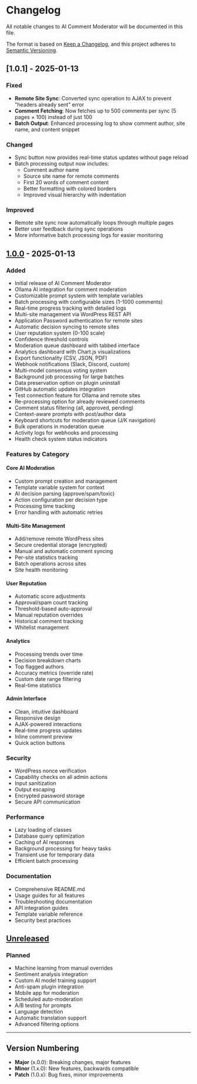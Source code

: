 # Changelog

All notable changes to AI Comment Moderator will be documented in this file.

The format is based on [Keep a Changelog](https://keepachangelog.com/en/1.0.0/),
and this project adheres to [Semantic Versioning](https://semver.org/spec/v2.0.0.html).

## [1.0.1] - 2025-01-13

### Fixed
- **Remote Site Sync**: Converted sync operation to AJAX to prevent "headers already sent" error
- **Comment Fetching**: Now fetches up to 500 comments per sync (5 pages × 100) instead of just 100
- **Batch Output**: Enhanced processing log to show comment author, site name, and content snippet

### Changed
- Sync button now provides real-time status updates without page reload
- Batch processing output now includes:
  - Comment author name
  - Source site name for remote comments
  - First 20 words of comment content
  - Better formatting with colored borders
  - Improved visual hierarchy with indentation

### Improved
- Remote site sync now automatically loops through multiple pages
- Better user feedback during sync operations
- More informative batch processing logs for easier monitoring

## [1.0.0] - 2025-01-13

### Added
- Initial release of AI Comment Moderator
- Ollama AI integration for comment moderation
- Customizable prompt system with template variables
- Batch processing with configurable sizes (1-1000 comments)
- Real-time progress tracking with detailed logs
- Multi-site management via WordPress REST API
- Application Password authentication for remote sites
- Automatic decision syncing to remote sites
- User reputation system (0-100 scale)
- Confidence threshold controls
- Moderation queue dashboard with tabbed interface
- Analytics dashboard with Chart.js visualizations
- Export functionality (CSV, JSON, PDF)
- Webhook notifications (Slack, Discord, custom)
- Multi-model consensus voting system
- Background job processing for large batches
- Data preservation option on plugin uninstall
- GitHub automatic updates integration
- Test connection feature for Ollama and remote sites
- Re-processing option for already reviewed comments
- Comment status filtering (all, approved, pending)
- Context-aware prompts with post/author data
- Keyboard shortcuts for moderation queue (J/K navigation)
- Bulk operations in moderation queue
- Activity logs for webhooks and processing
- Health check system status indicators

### Features by Category

#### Core AI Moderation
- Custom prompt creation and management
- Template variable system for context
- AI decision parsing (approve/spam/toxic)
- Action configuration per decision type
- Processing time tracking
- Error handling with automatic retries

#### Multi-Site Management
- Add/remove remote WordPress sites
- Secure credential storage (encrypted)
- Manual and automatic comment syncing
- Per-site statistics tracking
- Batch operations across sites
- Site health monitoring

#### User Reputation
- Automatic score adjustments
- Approval/spam count tracking
- Threshold-based auto-approval
- Manual reputation overrides
- Historical comment tracking
- Whitelist management

#### Analytics
- Processing trends over time
- Decision breakdown charts
- Top flagged authors
- Accuracy metrics (override rate)
- Custom date range filtering
- Real-time statistics

#### Admin Interface
- Clean, intuitive dashboard
- Responsive design
- AJAX-powered interactions
- Real-time progress updates
- Inline comment preview
- Quick action buttons

### Security
- WordPress nonce verification
- Capability checks on all admin actions
- Input sanitization
- Output escaping
- Encrypted password storage
- Secure API communication

### Performance
- Lazy loading of classes
- Database query optimization
- Caching of AI responses
- Background processing for heavy tasks
- Transient use for temporary data
- Efficient batch processing

### Documentation
- Comprehensive README.md
- Usage guides for all features
- Troubleshooting documentation
- API integration guides
- Template variable reference
- Security best practices

## [Unreleased]

### Planned
- Machine learning from manual overrides
- Sentiment analysis integration
- Custom AI model training support
- Anti-spam plugin integration
- Mobile app for moderation
- Scheduled auto-moderation
- A/B testing for prompts
- Language detection
- Automatic translation support
- Advanced filtering options

---

## Version Numbering

- **Major** (x.0.0): Breaking changes, major features
- **Minor** (1.x.0): New features, backwards compatible
- **Patch** (1.0.x): Bug fixes, minor improvements

[1.0.0]: https://github.com/DroppedLink/ai-comment-moderator/releases/tag/v1.0.0
[Unreleased]: https://github.com/DroppedLink/ai-comment-moderator/compare/v1.0.0...HEAD

